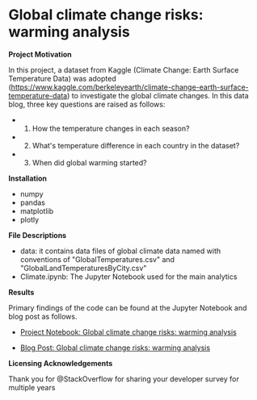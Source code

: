 # Global climate change risks: warming analysis

**Project Motivation**

In this project, a dataset from Kaggle (Climate Change: Earth Surface Temperature Data) was adopted (https://www.kaggle.com/berkeleyearth/climate-change-earth-surface-temperature-data) to investigate the global climate changes.
In this data blog, three key questions are raised as follows:

* 1. How the temperature changes in each season? 
* 2. What's temperature difference in each country in the dataset?
* 3. When did global warming started?

**Installation**

* numpy
* pandas
* matplotlib
* plotly

**File Descriptions**

* data: it contains data files of global climate data named with conventions of "GlobalTemperatures.csv" and "GlobalLandTemperaturesByCity.csv"
* Climate.ipynb: The Jupyter Notebook used for the main analytics

**Results**

Primary findings of the code can be found at the Jupyter Notebook and blog post as follows.

* [Project Notebook: Global climate change risks: warming analysis](http://) 

* [Blog Post: Global climate change risks: warming analysis](https://medium.com)

**Licensing Acknowledgements**

Thank you for @StackOverflow for sharing your developer survey for multiple years